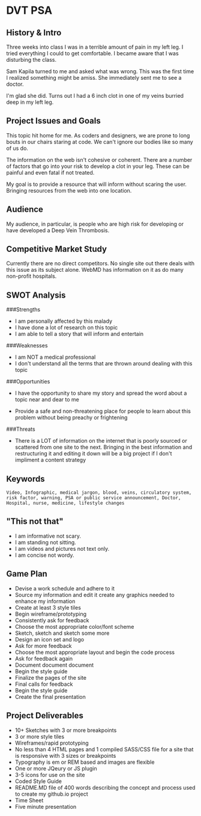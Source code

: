 # DVT PSA

## History & Intro
Three weeks into class I was in a terrible amount of pain in my left leg. I tried everything I could to get comfortable. I became aware that I was disturbing the class.

Sam Kapila turned to me and asked what was wrong. This was the first time I realized something might be amiss. She immediately sent me to see a doctor.

I'm glad she did. Turns out I had a 6 inch clot in one of my veins burried deep in my left leg. 


## Project Issues and Goals

This topic hit home for me. As coders and designers, we are prone to long bouts in our chairs staring at code. We can't ignore our bodies like so many of us do. 

The information on the web isn't cohesive or coherent. There are a number of factors that go into your risk to develop a clot in your leg. These can be painful and even fatal if not treated.

My goal is to provide a resource that will inform without scaring the user. Bringing resources from the web into one location.

## Audience

My audience, in particular, is people who are high risk for developing or have developed a Deep Vein Thrombosis.

## Competitive Market Study

Currently there are no direct competitors. No single site out there deals with this issue as its subject alone. WebMD has information on it as do many non-profit hospitals. 

## SWOT Analysis

###Strengths
*	I am personally affected by this malady
*	I have done a lot of research on this topic
*	I am able to tell a story that will inform and entertain

###Weaknesses
*	I am NOT a medical professional
*	I don't understand all the terms that are thrown around dealing with this topic

###Opportunities
*	I have the opportunity to share my story and spread the word about a topic near and dear to me

*	Provide a safe and non-threatening place for people to learn about this problem without being preachy or frightening

###Threats
*	There is a LOT of information on the internet that is poorly sourced or scattered from one site to the next. Bringing in the best information and restructuring it and editing it down will be a big project if I don't impliment a content strategy

## Keywords
	Video, Infographic, medical jargon, blood, veins, circulatory system, risk factor, warning, PSA or public service announcement, Doctor, Hospital, nurse, medicine, lifestyle changes

## "This not that"
*	I am informative not scary.
*	I am standing not sitting.
*	I am videos and pictures not text only.
*	I am concise not wordy.

## Game Plan 
*	Devise a work schedule and adhere to it
*	Source my information and edit it
create any graphics needed to enhance my information
*	Create at least 3 style tiles
*	Begin wireframe/prototyping
*	Consistently ask for feedback
*	Choose the most appropriate color/font scheme
*	Sketch, sketch and sketch some more
*	Design an icon set and logo
*	Ask for more feedback
*	Choose the most appropriate layout and begin the code process
*	Ask for feedback again
*	Document document document
*	Begin the style guide
*	Finalize the pages of the site
*	Final calls for feedback
*	Begin the style guide
*	Create the final presentation

## Project Deliverables
*	10+ Sketches with 3 or more breakpoints
*	3 or more style tiles
*	Wireframes/rapid prototyping
*	No less than 4 HTML pages and 1 compiled SASS/CSS file for a site that is responsive with 3 sizes or breakpoints
*	Typography is em or REM based and images are flexible
*	One or more JQeury or JS plugin
*	3-5 icons for use on the site
*	Coded Style Guide
*	README.MD file of 400 words describing the concept and process used to create my github.io project
*	Time Sheet
*	Five minute presentation
